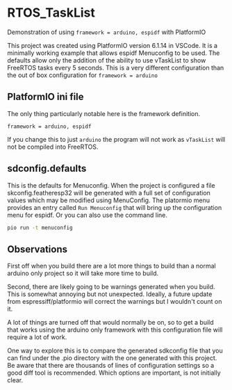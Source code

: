 # RTOS_TaskList

Demonstration of using `framework = arduino, espidf` with PlatformIO

This project was created using PlatformIO version 6.1.14 in VSCode. It is a minimally working example that allows espidf Menuconfig to be used. The defaults allow only the addition of the ability to use vTaskList to show FreeRTOS tasks every 5 seconds. This is a very different configuration than the out of box configuration for `framework = arduino`

## PlatformIO ini file

The only thing particularly notable here is the framework definition.

```text
framework = arduino, espidf
```

If you change this to just `arduino` the program will not work as `vTaskList` will not be compiled into FreeRTOS.

## sdconfig.defaults

This is the defaults for Menuconfig. When the project is configured a file skconfig.featheresp32 will be generated with a full set of configuration values which may be modified using MenuConfig. The platormio menu provides an entry called `Run Menuconfig` that will bring up the configuration menu for espidf. Or you can also use the command line.

```bash
pio run -t menuconfig
```

## Observations

First off when you build there are a lot more things to build than a normal arduino only project so it will take more time to build.

Second, there are likely going to be warnings generated when you build. This is somewhat annoying but not unexpected. Ideally, a future update from espressiff/platformio will correct the warnings but I wouldn't count on it.

A lot of things are turned off that would normally be on, so to get a build that works using the arduino only framework with this configuration file will require a lot of work.

One way to explore this is to compare the generated sdkconfig file that you can find under the .pio directory with the one generated with this project. Be aware that there are thousands of lines of configuration settings so a good diff tool is recommended. Which options are important, is not initially clear.

